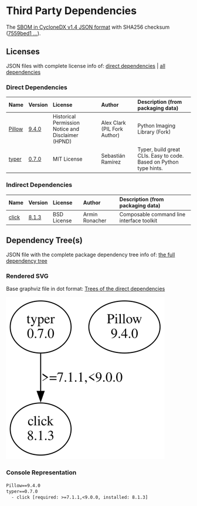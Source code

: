 # Third Party Dependencies

<!--[[[fill sbom_sha256()]]]-->
The [SBOM in CycloneDX v1.4 JSON format](https://git.sr.ht/~sthagen/piemap/blob/default/sbom.json) with SHA256 checksum ([7559bed1 ...](https://git.sr.ht/~sthagen/piemap/blob/default/sbom.json.sha256 "sha256:7559bed187e4feeb85cc5e3c337e5f643cdb87b9d70004e2312dcbd989e84aff")).
<!--[[[end]]] (checksum: c62e0b4d7c144293e0da7be0959e31fb)-->
## Licenses 

JSON files with complete license info of: [direct dependencies](direct-dependency-licenses.json) | [all dependencies](all-dependency-licenses.json)

### Direct Dependencies

<!--[[[fill direct_dependencies_table()]]]-->
| Name                                       | Version                                         | License                                            | Author                       | Description (from packaging data)                                  |
|:-------------------------------------------|:------------------------------------------------|:---------------------------------------------------|:-----------------------------|:-------------------------------------------------------------------|
| [Pillow](https://python-pillow.org)        | [9.4.0](https://pypi.org/project/Pillow/9.4.0/) | Historical Permission Notice and Disclaimer (HPND) | Alex Clark (PIL Fork Author) | Python Imaging Library (Fork)                                      |
| [typer](https://github.com/tiangolo/typer) | [0.7.0](https://pypi.org/project/typer/0.7.0/)  | MIT License                                        | Sebastián Ramírez            | Typer, build great CLIs. Easy to code. Based on Python type hints. |
<!--[[[end]]] (checksum: 8dde3596abb3fa51da8cc65eeca1cedb)-->

### Indirect Dependencies

<!--[[[fill indirect_dependencies_table()]]]-->
| Name                                          | Version                                        | License     | Author         | Description (from packaging data)         |
|:----------------------------------------------|:-----------------------------------------------|:------------|:---------------|:------------------------------------------|
| [click](https://palletsprojects.com/p/click/) | [8.1.3](https://pypi.org/project/click/8.1.3/) | BSD License | Armin Ronacher | Composable command line interface toolkit |
<!--[[[end]]] (checksum: dc3a866a7aa3332404bde3da87727cb9)-->

## Dependency Tree(s)

JSON file with the complete package dependency tree info of: [the full dependency tree](package-dependency-tree.json)

### Rendered SVG

Base graphviz file in dot format: [Trees of the direct dependencies](package-dependency-tree.dot.txt)

<img src="./package-dependency-tree.svg" alt="Trees of the direct dependencies" title="Trees of the direct dependencies"/>

### Console Representation

<!--[[[fill dependency_tree_console_text()]]]-->
````console
Pillow==9.4.0
typer==0.7.0
  - click [required: >=7.1.1,<9.0.0, installed: 8.1.3]
````
<!--[[[end]]] (checksum: 2ac406654adf5987ac3b8dc81f7509ac)-->

